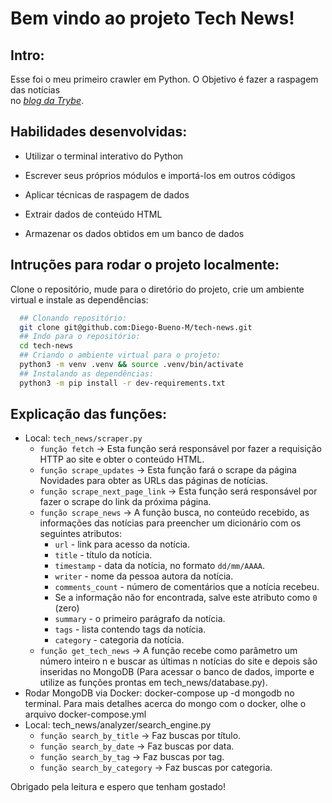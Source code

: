 # Bem vindo ao projeto Tech News!

## Intro:
Esse foi o meu primeiro crawler em Python. O Objetivo é fazer a raspagem das notícias  <br>
no [_blog da Trybe_](https://blog.betrybe.com).


## Habilidades desenvolvidas:

  * Utilizar o terminal interativo do Python

  * Escrever seus próprios módulos e importá-los em outros códigos

  * Aplicar técnicas de raspagem de dados

  * Extrair dados de conteúdo HTML

  * Armazenar os dados obtidos em um banco de dados


## Intruções para rodar o projeto localmente:
Clone o repositório, mude para o diretório do projeto, crie um ambiente virtual e instale as dependências:
```bash
  ## Clonando repositório:
  git clone git@github.com:Diego-Bueno-M/tech-news.git
  ## Indo para o repositório:
  cd tech-news
  ## Criando o ambiente virtual para o projeto:
  python3 -m venv .venv && source .venv/bin/activate
  ## Instalando as dependências:
  python3 -m pip install -r dev-requirements.txt
```

## Explicação das funções:
* Local: `tech_news/scraper.py`
    * `função fetch` -> Esta função será responsável por fazer a requisição HTTP ao site e obter o conteúdo HTML.
    * `função scrape_updates` -> Esta função fará o scrape da página Novidades para obter as URLs das páginas de notícias.
    * `função scrape_next_page_link` -> Esta função será responsável por fazer o scrape do link da próxima página.
    * `função scrape_news` -> A função busca, no conteúdo recebido, as informações das notícias para preencher um dicionário com os seguintes atributos:
      - `url` - link para acesso da notícia.
      - `title` - título da notícia.
      - `timestamp` - data da notícia, no formato `dd/mm/AAAA`.
      - `writer` - nome da pessoa autora da notícia.
      - `comments_count` - número de comentários que a notícia recebeu.
      - Se a informação não for encontrada, salve este atributo como `0` (zero)
      - `summary` - o primeiro parágrafo da notícia.
      - `tags` - lista contendo tags da notícia.
      - `category` - categoria da notícia.
    * `função get_tech_news` -> A função recebe como parâmetro um número inteiro n e buscar as últimas n notícias do site e depois são inseridas no MongoDB (Para acessar o banco de dados, importe e utilize as funções prontas em tech_news/database.py).
* Rodar MongoDB via Docker: docker-compose up -d mongodb no terminal. Para mais detalhes acerca do mongo com o docker, olhe o arquivo docker-compose.yml
* Local: tech_news/analyzer/search_engine.py
    * `função search_by_title` -> Faz buscas por título.
    * `função search_by_date` -> Faz buscas por data.
    * `função search_by_tag` -> Faz buscas por tag.
    * `função search_by_category` -> Faz buscas por categoria.
 
Obrigado pela leitura e espero que tenham gostado!

